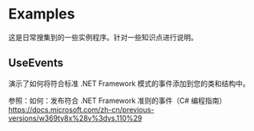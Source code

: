 # Examples

这是日常搜集到的一些实例程序。针对一些知识点进行说明。

## UseEvents

演示了如何将符合标准 .NET Framework 模式的事件添加到您的类和结构中。
 
参照：如何：发布符合 .NET Framework 准则的事件（C# 编程指南）
https://docs.microsoft.com/zh-cn/previous-versions/w369ty8x%28v%3dvs.110%29